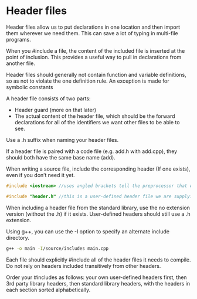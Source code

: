 # Header files

Header files allow us to put declarations in one location and then import them wherever we need them. This can save a lot of typing in multi-file programs.

When you #include a file, the content of the included file is inserted at the point of inclusion. This provides a useful way to pull in declarations from another file.

Header files should generally not contain function and variable definitions, so as not to violate the one definition rule. An exception is made for symbolic constants

A header file consists of two parts:

* Header guard (more on that later)
* The actual content of the header file, which should be the forward declarations for all of the identifiers we want other files to be able to see.

Use a .h suffix when naming your header files.

If a header file is paired with a code file (e.g. add.h with add.cpp), they should both have the same base name (add).

When writing a source file, include the corresponding header (If one exists), even if you don’t need it yet.

``` C++
#include <iostream> //uses angled brackets tell the preprocessor that we are including a header file that was included with the compiler
```

``` C++
#include "header.h" //this is a user-defined header file we are supplying,
```

When including a header file from the standard library, use the no extension version (without the .h) if it exists. User-defined headers should still use a .h extension.

Using g++, you can use the -I option to specify an alternate include directory.

``` bash
g++ -o main -I/source/includes main.cpp
```

Each file should explicitly #include all of the header files it needs to compile. Do not rely on headers included transitively from other headers.

Order your #includes as follows: your own user-defined headers first, then 3rd party library headers, then standard library headers, with the headers in each section sorted alphabetically.

